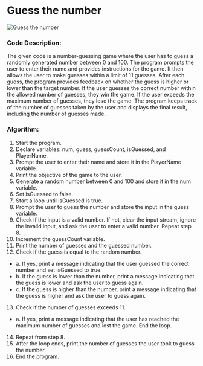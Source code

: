 # Guess the number

![Guess the number](https://github.com/AppliedMathematicsProgrammingSociety/amps/assets/124142616/a152b101-76b8-4c04-a97d-c04a0697ffff)

### Code Description:

The given code is a number-guessing game where the user has to guess a randomly generated number between 0 and 100. The program prompts the user to enter their name and provides instructions for the game. It then allows the user to make guesses within a limit of 11 guesses. After each guess, the program provides feedback on whether the guess is higher or lower than the target number. If the user guesses the correct number within the allowed number of guesses, they win the game. If the user exceeds the maximum number of guesses, they lose the game. The program keeps track of the number of guesses taken by the user and displays the final result, including the number of guesses made.

### Algorithm:

1. Start the program.
2. Declare variables: num, guess, guessCount, isGuessed, and PlayerName.
3. Prompt the user to enter their name and store it in the PlayerName variable.
4. Print the objective of the game to the user.
5. Generate a random number between 0 and 100 and store it in the num variable.
6. Set isGuessed to false.
7. Start a loop until isGuessed is true.
8. Prompt the user to guess the number and store the input in the guess variable.
9. Check if the input is a valid number. If not, clear the input stream, ignore the invalid input, and ask the user to enter a valid number. Repeat step 8.
10. Increment the guessCount variable.
11. Print the number of guesses and the guessed number.
12. Check if the guess is equal to the random number.
  -   a. If yes, print a message indicating that the user guessed the correct number and set isGuessed to true.
  -   b. If the guess is lower than the number, print a message indicating that the guess is lower and ask the user to guess again.
  -   c. If the guess is higher than the number, print a message indicating that the guess is higher and ask the user to guess again.
13. Check if the number of guesses exceeds 11.
  -   a. If yes, print a message indicating that the user has reached the maximum number of guesses and lost the game. End the loop.
14. Repeat from step 8.
15. After the loop ends, print the number of guesses the user took to guess the number.
16. End the program.
